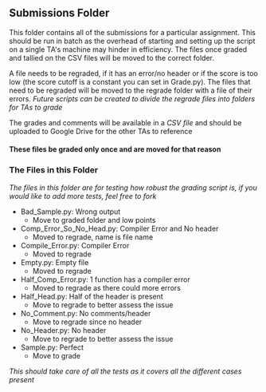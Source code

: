 ## Submissions Folder

This folder contains all of the submissions for a particular assignment. This should be run in batch as the overhead of starting and setting up the script on a single TA's machine may hinder in efficiency. The files once graded and tallied on the CSV files will be moved to the correct folder. 

A file needs to be regraded, if it has an error/no header or if the score is too low (the score cutoff is a constant you can set in Grade.py). The files that need to be regraded will be moved to the regrade folder with a file of their errors. <i> Future scripts can be created to divide the regrade files into folders for TAs to grade </i>

The grades and comments will be available in a <i>CSV file </i> and should be uploaded to Google Drive for the other TAs to reference

#### These files be graded only once and are moved for that reason

### The Files in this Folder
<i> The files in this folder are for testing how robust the grading script is, if you would like to add more tests, feel free to fork </i>

- Bad_Sample.py: Wrong output
	- Move to graded folder and low points
- Comp_Error_So_No_Head.py: Compiler Error and No header
	- Moved to regrade, name is file name
- Compile_Error.py: Compiler Error
	- Moved to regrade
- Empty.py: Empty file
	- Moved to regrade
- Half_Comp_Error.py: 1 function has a compiler error 
	- Moved to regrade as there could more errors 
- Half_Head.py: Half of the header is present
	- Move to regrade to better assess the issue
- No_Comment.py: No comments/header
	- Move to regrade since no header
- No_Header.py: No header
	- Move to regrade to better assess the issue
- Sample.py: Perfect
	- Move to grade 

<i> This should take care of all the tests as it covers all the different cases present </i>